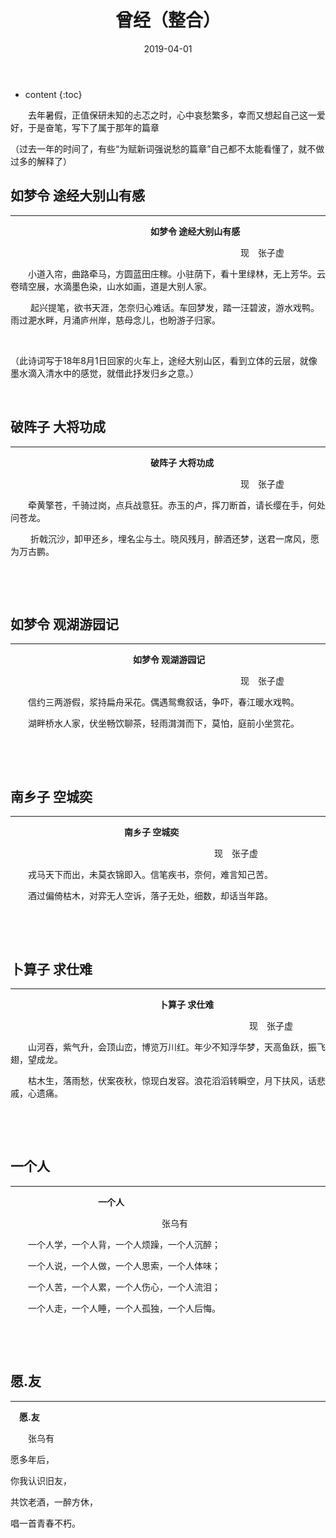 ﻿---
layout: post
title:  "曾经（整合）"
date:   2019-04-01
categories: 其他
tag: 诗词画意
---

* content
{:toc}

&emsp;&emsp;去年暑假，正值保研未知的忐忑之时，心中哀愁繁多，幸而又想起自己这一爱好，于是奋笔，写下了属于那年的篇章

（过去一年的时间了，有些“为赋新词强说愁的篇章”自己都不太能看懂了，就不做过多的解释了）

## 如梦令 途经大别山有感

----

&emsp;&emsp;&emsp;&emsp;&emsp;&emsp;&emsp;&emsp;&emsp;&emsp;&emsp;&emsp;&emsp;&emsp;&emsp;&emsp;**如梦令 途经大别山有感**

&emsp;&emsp;&emsp;&emsp;&emsp;&emsp;&emsp;&emsp;&emsp;&emsp;&emsp;&emsp;&emsp;&emsp;&emsp;&emsp;&emsp;&emsp;&emsp;&emsp;&emsp;&emsp;&emsp;&emsp;&emsp;&emsp;
现&emsp;张子虚

&emsp;&emsp;小道入帘，曲路牵马，方圆蓝田庄稼。小驻荫下，看十里绿林，无上芳华。云卷晴空展，水滴墨色染，山水如画，道是大别人家。

&emsp;&emsp;
起兴提笔，欲书天涯，怎奈归心难话。车回梦发，踏一汪碧波，游水戏鸭。雨过淝水畔，月涌庐州岸，慈母念儿，也盼游子归家。

&emsp;

（此诗词写于18年8月1日回家的火车上，途经大别山区，看到立体的云层，就像墨水滴入清水中的感觉，就借此抒发归乡之意。）

&emsp;




## 破阵子 大将功成

----

&emsp;&emsp;&emsp;&emsp;&emsp;&emsp;&emsp;&emsp;&emsp;&emsp;&emsp;&emsp;&emsp;&emsp;&emsp;&emsp;**破阵子 大将功成**

&emsp;&emsp;&emsp;&emsp;&emsp;&emsp;&emsp;&emsp;&emsp;&emsp;&emsp;&emsp;&emsp;&emsp;&emsp;&emsp;&emsp;&emsp;&emsp;&emsp;&emsp;&emsp;&emsp;&emsp;&emsp;&emsp;
现&emsp;张子虚

&emsp;&emsp;牵黄擎苍，千骑过岗，点兵战意狂。赤玉的卢，挥刀断首，请长缨在手，何处问苍龙。

&emsp;&emsp;
折戟沉沙，卸甲还乡，埋名尘与土。晓风残月，醉酒还梦，送君一席风，愿为万古鹏。

&emsp;

&emsp;


## 如梦令 观湖游园记

----

&emsp;&emsp;&emsp;&emsp;&emsp;&emsp;&emsp;&emsp;&emsp;&emsp;&emsp;&emsp;&emsp;&emsp;**如梦令 观湖游园记**

&emsp;&emsp;&emsp;&emsp;&emsp;&emsp;&emsp;&emsp;&emsp;&emsp;&emsp;&emsp;&emsp;&emsp;&emsp;&emsp;&emsp;&emsp;&emsp;&emsp;&emsp;&emsp;&emsp;&emsp;&emsp;&emsp;
现&emsp;张子虚

&emsp;&emsp;信约三两游假，浆持扁舟采花。偶遇鸳鸯叙话，争吓，春江暖水戏鸭。


&emsp;&emsp;湖畔桥水人家，伏坐畅饮聊茶，轻雨潸潸而下，莫怕，庭前小坐赏花。

&emsp;

&emsp;


## 南乡子 空城奕

----

&emsp;&emsp;&emsp;&emsp;&emsp;&emsp;&emsp;&emsp;&emsp;&emsp;&emsp;&emsp;&emsp;**南乡子 空城奕**

&emsp;&emsp;&emsp;&emsp;&emsp;&emsp;&emsp;&emsp;&emsp;&emsp;&emsp;&emsp;&emsp;&emsp;&emsp;&emsp;&emsp;&emsp;&emsp;&emsp;&emsp;&emsp;&emsp;
现&emsp;张子虚

&emsp;&emsp;戎马天下而出，未莫衣锦即入。信笔疾书，奈何，难言知己苦。

&emsp;&emsp;酒过偏倚枯木，对弈无人空诉，落子无处，细数，却话当年路。

&emsp;

&emsp;


## 卜算子 求仕难

----

&emsp;&emsp;&emsp;&emsp;&emsp;&emsp;&emsp;&emsp;&emsp;&emsp;&emsp;&emsp;&emsp;&emsp;&emsp;&emsp;&emsp;**卜算子 求仕难**

&emsp;&emsp;&emsp;&emsp;&emsp;&emsp;&emsp;&emsp;&emsp;&emsp;&emsp;&emsp;&emsp;&emsp;&emsp;&emsp;&emsp;&emsp;&emsp;&emsp;&emsp;&emsp;&emsp;&emsp;&emsp;&emsp;&emsp;
现&emsp;张子虚

&emsp;&emsp;山河吞，紫气升，会顶山峦，博览万川红。年少不知浮华梦，天高鱼跃，振飞翅，望成龙。

&emsp;&emsp;枯木生，落雨愁，伏案夜秋，惊现白发容。浪花滔滔转瞬空，月下扶风，话悲戚，心遗痛。

&emsp;

&emsp;

## 一个人

----

&emsp;&emsp;&emsp;&emsp;&emsp;&emsp;&emsp;&emsp;&emsp;&emsp;**一个人**

&emsp;&emsp;&emsp;&emsp;&emsp;&emsp;&emsp;&emsp;&emsp;&emsp;&emsp;&emsp;&emsp;&emsp;&emsp;&emsp;&emsp;
张乌有

&emsp;&emsp;一个人学，一个人背，一个人烦躁，一个人沉醉；

&emsp;&emsp;一个人说，一个人做，一个人思索，一个人体味；

&emsp;&emsp;一个人苦，一个人累，一个人伤心，一个人流泪；

&emsp;&emsp;一个人走，一个人睡，一个人孤独，一个人后悔。

&emsp;

&emsp;

## 愿.友

----

&emsp;**愿.友**

&emsp;&emsp;张乌有

愿多年后，

你我认识旧友，

共饮老酒，一醉方休，

唱一首青春不朽。

